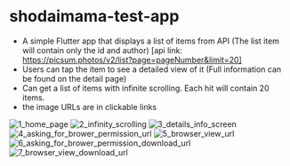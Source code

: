 # shodaimama-test-app

- A simple Flutter app that displays a list of items from API (The list item will contain only the id and author)
[api link: https://picsum.photos/v2/list?page=pageNumber&limit=20]
- Users can tap the item to see a detailed view of it (Full information can be found on the detail page)
- Can get a list of items with infinite scrolling. Each hit will contain 20 items.
- the image URLs are in clickable links



![1_home_page](https://user-images.githubusercontent.com/26879806/158227467-3a66682d-69e4-49f8-99f0-2d94cca7a883.jpeg)
![2_infinity_scrolling](https://user-images.githubusercontent.com/26879806/158227474-a2e0ea7d-453b-4f11-b82d-53c344336642.jpeg)
![3_details_info_screen](https://user-images.githubusercontent.com/26879806/158227479-951befb2-7e02-47b8-aea3-e207d03101d3.jpeg)
![4_asking_for_brower_permission_url](https://user-images.githubusercontent.com/26879806/158227480-7c495085-8e96-4723-92ee-cbe493e49040.jpeg)
![5_browser_view_url](https://user-images.githubusercontent.com/26879806/158227482-d18092d9-e78a-4e39-82d1-b1686fcd536c.jpeg)
![6_asking_for_brower_permission_download_url](https://user-images.githubusercontent.com/26879806/158227486-ed7fbf67-50cc-434b-b07d-8878501bef64.jpeg)
![7_browser_view_download_url](https://user-images.githubusercontent.com/26879806/158227458-7e311f2c-dec7-492c-9650-df6e27c6908b.jpeg)
